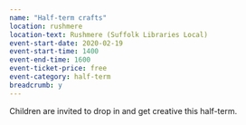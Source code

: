 ```yaml
---
name: "Half-term crafts"
location: rushmere
location-text: Rushmere (Suffolk Libraries Local)
event-start-date: 2020-02-19
event-start-time: 1400
event-end-time: 1600
event-ticket-price: free
event-category: half-term
breadcrumb: y
---
```


Children are invited to drop in and get creative this half-term.
